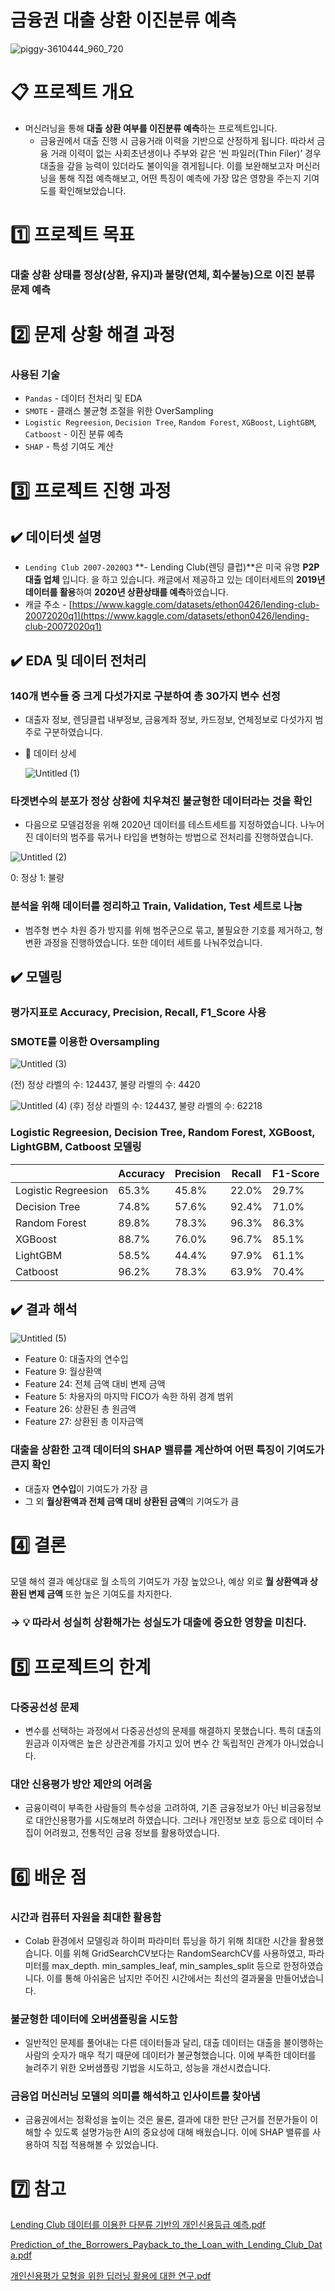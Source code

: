 # 금융권 대출 상환 이진분류 예측
![piggy-3610444_960_720](https://user-images.githubusercontent.com/86893209/181442606-f106337c-57b8-4a24-ab14-18271bf3bdaa.jpg)
# 📋 프로젝트 개요

- 머신러닝을 통해 **대출 상환 여부를 이진분류 예측**하는 프로젝트입니다.
    - 금융권에서 대출 진행 시 금융거래 이력을 기반으로 산정하게 됩니다. 따라서 금융 거래 이력이 없는 사회초년생이나 주부와 같은 ‘씬 파일러(Thin Filer)’ 경우 대출을 갚을 능력이 있더라도 불이익을 겪게됩니다. 이를 보완해보고자 머신러닝을 통해 직접 예측해보고, 어떤 특징이 예측에 가장 많은 영향을 주는지 기여도를 확인해보았습니다.

# 1️⃣ 프로젝트 목표

### 대출 상환 상태를 정상(상환, 유지)과 불량(연체, 회수불능)으로 이진 분류 문제 예측

# 2️⃣ 문제 상황 해결 과정

### 사용된 기술

- `Pandas` - 데이터 전처리 및 EDA
- `SMOTE` - 클래스 불균형 조절을 위한 OverSampling
- `Logistic Regreesion`, `Decision Tree`, `Random Forest`, `XGBoost`, `LightGBM`, `Catboost` - 이진 분류 예측
- `SHAP` - 특성 기여도 계산

# 3️⃣ 프로젝트 진행 과정

## ✔️ 데이터셋 설명

- `Lending Club 2007-2020Q3` **- Lending Club(렌딩 클럽)**은 미국 유명 **P2P 대출 업체** 입니다.
을 하고 있습니다.  캐글에서 제공하고 있는 데이터세트의 **2019년 데이터를 활용**하여 **2020년 상환상태를 예측**하였습니다.
- 캐글 주소 - [https://www.kaggle.com/datasets/ethon0426/lending-club-20072020q1](https://www.kaggle.com/datasets/ethon0426/lending-club-20072020q1)

## ✔️ EDA 및 데이터 전처리

### 140개 변수들 중 크게 다섯가지로 구분하여 총 30가지 변수 선정

- 대출자 정보, 렌딩클럽 내부정보, 금융계좌 정보, 카드정보, 연체정보로 다섯가지 범주로 구분하였습니다.
- 📁 데이터 상세
    
    ![Untitled (1)](https://user-images.githubusercontent.com/86893209/183793641-175504e6-2ac2-4bbe-a8eb-adddfa1e6afa.png)
    

### 타겟변수의 분포가 정상 상환에 치우쳐진 불균형한 데이터라는 것을 확인

- 다음으로 모델검정을 위해 2020년 데이터를 테스트세트를 지정하였습니다. 나누어진 데이터의 범주를 묶거나 타입을 변형하는 방법으로 전처리를 진행하였습니다.

![Untitled (2)](https://user-images.githubusercontent.com/86893209/183793700-4fb97b82-2fdc-4b27-a337-8ca725e4ef45.png)

0: 정상 1: 불량

### 분석을 위해 데이터를 정리하고 Train, Validation, Test 세트로 나눔

- 범주형 변수 차원 증가 방지를 위해 범주군으로 묶고, 불필요한 기호를 제거하고, 형 변환 과정을 진행하였습니다. 또한 데이터 세트를 나눠주었습니다.

## ✔️ 모델링

### 평가지표로 Accuracy, Precision, Recall, F1_Score 사용
### SMOTE를 이용한 Oversampling

![Untitled (3)](https://user-images.githubusercontent.com/86893209/183793719-85930add-b96f-45fd-8ee7-18acfd770b74.png)

(전) 정상 라벨의 수: 124437, 불량 라벨의 수: 4420

![Untitled (4)](https://user-images.githubusercontent.com/86893209/183793733-70b087c6-f252-40c1-9b55-5728f2ad9402.png)
(후) 정상 라벨의 수: 124437, 불량 라벨의 수: 62218

### Logistic Regreesion, Decision Tree, Random Forest, XGBoost, LightGBM, Catboost 모델링
|  | Accuracy | Precision | Recall | F1-Score |
| --- | --- | --- | --- | --- |
| Logistic Regreesion | 65.3% | 45.8% | 22.0% | 29.7% |
| Decision Tree | 74.8% | 57.6% | 92.4% | 71.0% |
| Random Forest | 89.8% | 78.3% | 96.3% | 86.3% |
| XGBoost | 88.7% | 76.0% | 96.7% | 85.1% |
| LightGBM | 58.5% | 44.4% | 97.9% | 61.1% |
| Catboost | 96.2% | 78.3% | 63.9% | 70.4% |

## ✔️ 결과 해석

![Untitled (5)](https://user-images.githubusercontent.com/86893209/183793755-48d24220-968c-4707-8cd8-4ec27488fb9c.png)

- Feature 0: 대출자의 연수입
- Feature 9: 월상환액
- Feature 24: 전체 금액 대비 변제 금액
- Feature 5: 차용자의 마지막 FICO가 속한 하위 경계 범위
- Feature 26: 상환된 총 원금액
- Feature 27: 상환된 총 이자금액

### 대출을 상환한 고객 데이터의 SHAP 밸류를 계산하여 어떤 특징이 기여도가 큰지 확인

- 대출자 **연수입**이 기여도가 가장 큼
- 그 외 **월상환액과 전체 금액 대비 상환된 금액**의 기여도가 큼

# 4️⃣ 결론

모델 해석 결과 예상대로 월 소득의 기여도가 가장 높았으나, 예상 외로 **월 상환액과 상환된 변제 금액** 또한 높은 기여도를 차지한다.

### → 💡 따라서 성실히 상환해가는 성실도가 대출에 중요한 영향을 미친다.

# 5️⃣ 프로젝트의 한계

### 다중공선성 문제

- 변수를 선택하는 과정에서 다중공선성의 문제를 해결하지 못했습니다. 특히 대출의 원금과 이자액은 높은 상관관계를 가지고 있어 변수 간 독립적인 관계가 아니었습니다.

### **대안 신용평가 방안 제안의 어려움**

- 금융이력이 부족한 사람들의 특수성을 고려하여, 기존 금융정보가 아닌 비금융정보로 대안신용평가를 시도해보려 하였습니다. 그러나 개인정보 보호 등으로 데이터 수집이 어려웠고, 전통적인 금융 정보를 활용하였습니다.

# 6️⃣ 배운 점

### 시간과 컴퓨터 자원을 최대한 활용함

- Colab 환경에서 모델링과 하이퍼 파라미터 튜닝을 하기 위해 최대한 시간을 활용했습니다. 이를 위해 GridSearchCV보다는 RandomSearchCV를 사용하였고, 파라미터를 max_depth. min_samples_leaf, min_samples_split 등으로 한정하였습니다. 이를 통해 아쉬움은 남지만 주어진 시간에서는 최선의 결과물을 만들어냈습니다.

### 불균형한 데이터에 오버샘플링을 시도함

- 일반적인 문제를 풀어내는 다른 데이터들과 달리, 대출 데이터는 대출을 불이행하는 사람의 숫자가 매우 적기 때문에 데이터가 불균형했습니다. 이에 부족한 데이터를 늘려주기 위한 오버샘플링 기법을 시도하고, 성능을 개선시켰습니다.

### 금융업 머신러닝 모델의 의미를 해석하고 인사이트를 찾아냄

- 금융권에서는 정확성을 높이는 것은 물론, 결과에 대한 판단 근거를 전문가들이 이해할 수 있도록 설명가능한 AI의 중요성에 대해 배웠습니다. 이에 SHAP 밸류를 사용하여 직접 적용해볼 수 있었습니다.

# 7️⃣ 참고

[Lending Club 데이터를 이용한 다분류 기반의 개인신용등급 예측.pdf](https://s3-us-west-2.amazonaws.com/secure.notion-static.com/09e1cb80-48b4-433c-af99-a2e8d891fb35/Lending_Club______.pdf)

[Prediction_of_the_Borrowers_Payback_to_the_Loan_with_Lending_Club_Data.pdf](https://s3-us-west-2.amazonaws.com/secure.notion-static.com/027ea01f-ead7-46c9-a5a0-0af2622ade42/Prediction_of_the_Borrowers_Payback_to_the_Loan_with_Lending_Club_Data.pdf)

[개인신용평가 모형을 위한 딥러닝 활용에 대한 연구.pdf](https://s3-us-west-2.amazonaws.com/secure.notion-static.com/ac52d140-e81f-4cea-9874-f39eaa9e318e/______.pdf)
